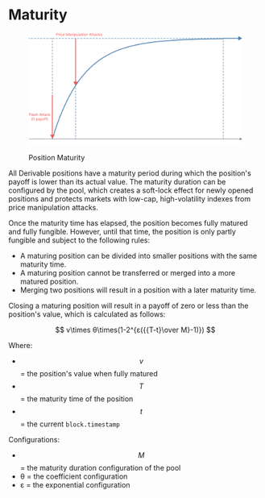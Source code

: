 # Maturity

<figure><img src="../.gitbook/assets/image (3).png" alt=""><figcaption><p>Position Maturity</p></figcaption></figure>

All Derivable positions have a maturity period during which the position's payoff is lower than its actual value. The maturity duration can be configured by the pool, which creates a soft-lock effect for newly opened positions and protects markets with low-cap, high-volatility indexes from price manipulation attacks.

Once the maturity time has elapsed, the position becomes fully matured and fully fungible. However, until that time, the position is only partly fungible and subject to the following rules:

* A maturing position can be divided into smaller positions with the same maturity time.
* A maturing position cannot be transferred or merged into a more matured position.
* Merging two positions will result in a position with a later maturity time.

Closing a maturing position will result in a payoff of zero or less than the position's value, which is calculated as follows:

$$
v\times θ\times(1-2^{ε({{T-t}\over M}-1)})
$$



Where:

* $$v$$ = the position's value when fully matured
* $$T$$ = the maturity time of the position
* $$t$$ = the current `block.timestamp`

Configurations:

* $$M$$= the maturity duration configuration of the pool
* θ = the coefficient configuration
* ε = the exponential configuration
